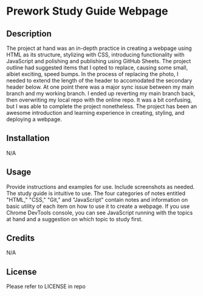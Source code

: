 # Prework Study Guide Webpage

## Description

The project at hand was an in-depth practice in creating a webpage using HTML as its structure, stylizing with CSS, introducing functionality with JavaScript and polishing and publishing using GitHub Sheets. The project outline had suggested items that I opted to replace, causing some small, albiet exciting, speed bumps. In the process of replacing the photo, I needed to extend the length of the header to accomodated the secondary header below. At one point there was a major sync issue between my main branch and my working branch. I ended up reverting my main branch back, then overwriting my local repo with the online repo. It was a bit confusing, but I was able to complete the project nonetheless. The project has been an awesome introduction and learning experience in creating, styling, and deploying a webpage.


## Installation

N/A

## Usage

Provide instructions and examples for use. Include screenshots as needed.
The study guide is intuitive to use. The four categories of notes entitled "HTML," "CSS," "Git," and "JavaScript" contain notes and information on basic utility of each item on how to use it to create a webpage. If you use Chrome DevTools console, you can see JavaScript running with the topics at hand and a suggestion on which topic to study first. 

## Credits

N/A

## License

Please refer to LICENSE in repo

